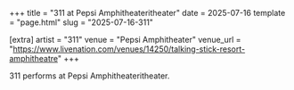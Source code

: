 +++
title = "311 at Pepsi Amphitheateritheater"
date = 2025-07-16
template = "page.html"
slug = "2025-07-16-311"

[extra]
artist = "311"
venue = "Pepsi Amphitheater"
venue_url = "https://www.livenation.com/venues/14250/talking-stick-resort-amphitheatre"
+++

311 performs at Pepsi Amphitheateritheater.
